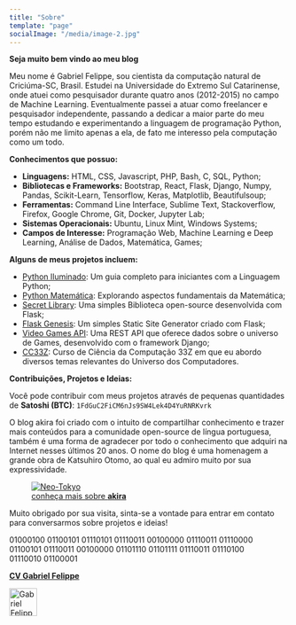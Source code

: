 ```yaml
---
title: "Sobre"
template: "page"
socialImage: "/media/image-2.jpg"
---
```


<b>Seja muito bem vindo ao meu blog</b>

Meu nome é Gabriel Felippe, sou cientista da computação natural de Criciúma-SC, Brasil. Estudei na Universidade do Extremo Sul Catarinense, onde atuei como pesquisador durante quatro anos (2012-2015) no campo de Machine Learning. Eventualmente passei a atuar como freelancer e pesquisador independente, passando a dedicar a maior parte do meu tempo estudando e experimentando a linguagem de programação Python, porém não me limito apenas a ela, de fato me interesso pela computação como um todo.

<b>Conhecimentos que possuo:</b>

  - **Linguagens:** HTML, CSS, Javascript, PHP, Bash, C, SQL, Python;
  - **Bibliotecas e Frameworks:** Bootstrap, React, Flask, Django, Numpy, Pandas, Scikit-Learn, Tensorflow, Keras, Matplotlib, Beautifulsoup;
  - **Ferramentas:** Command Line Interface, Sublime Text, Stackoverflow, Firefox, Google Chrome, Git, Docker, Jupyter Lab;
  - **Sistemas Operacionais:** Ubuntu, Linux Mint, Windows Systems;
  - **Campos de Interesse:** Programação Web, Machine Learning e Deep Learning, Análise de Dados, Matemática, Games;

<b>Alguns de meus projetos incluem:</b>

- [Python Iluminado](https://pythoniluminado.netlify.app): Um guia completo para iniciantes com a Linguagem Python;
- [Python Matemática](https://github.com/the-akira/Python-Matematica): Explorando aspectos fundamentais da Matemática;
- [Secret Library](https://secretlibrary.herokuapp.com): Uma simples Biblioteca open-source desenvolvida com Flask;
- [Flask Genesis](https://github.com/the-akira/Flask-Genesis): Um simples Static Site Generator criado com Flask;
- [Video Games API](https://videogamesapi.herokuapp.com/): Uma REST API que oferece dados sobre o universo de Games, desenvolvido com o framework Django;
- [CC33Z](https://cc33z.herokuapp.com/): Curso de Ciência da Computação 33Z em que eu abordo diversos temas relevantes do Universo dos Computadores.

<b>Contribuições, Projetos e Ideias:</b>

Você pode contribuir com meus projetos através de pequenas quantidades de <b>Satoshi (BTC)</b>: `1FdGuC2FiCM6nJs9SW4Lek4D4YuRNRKvrk`

O blog akira foi criado com o intuito de compartilhar conhecimento e trazer mais conteúdos para a comunidade open-source de língua portuguesa, também é uma forma de agradecer por todo o conhecimento que adquiri na Internet nesses últimos 20 anos. O nome do blog é uma homenagem a grande obra de Katsuhiro Otomo, ao qual eu admiro muito por sua expressividade. 

<figure class="float-right" style="width: 400px">
	<a href="https://en.wikipedia.org/wiki/Akira_(1988_film)"><img src="/media/akira.jpg" alt="Neo-Tokyo"></a>
	<figcaption><a href="https://en.wikipedia.org/wiki/Akira_(1988_film)">conheça mais sobre <b>akira</b></a></figcaption>
</figure>

Muito obrigado por sua visita, sinta-se a vontade para entrar em contato para conversarmos sobre projetos e ideias!

<figure style="margin-block-start: 0;margin-inline-start: 0;">
01000100 01100101 01110101 01110011 00100000 01110011 01110000 01100101 01110011 00100000 01101110 01101111 01110011 01110100 01110010 01100001
</figure>

**[CV Gabriel Felippe](https://gabrielcv.netlify.com/)**

<a class="float-left" href="https://dev.to/theakira" target="_blank">
  <img src="https://i.ibb.co/GsmX1Lq/dev-badge.png" alt="Gabriel Felippe's DEV Profile" height="50" width="50">
</a>
